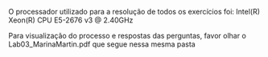O processador utilizado para a resolução de todos os exercícios foi: Intel(R) Xeon(R) CPU E5-2676 v3 @ 2.40GHz

Para visualização do processo e respostas das perguntas, favor olhar o Lab03_MarinaMartin.pdf que segue nessa mesma pasta
